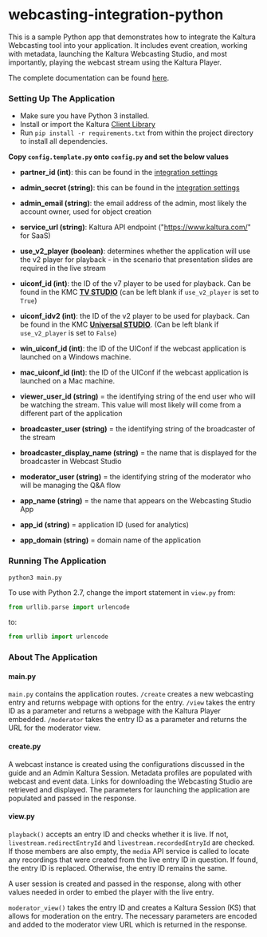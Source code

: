 # webcasting-integration-python

This is a sample Python app that demonstrates how to integrate the Kaltura Webcasting tool into your application. It includes event creation, working with metadata, launching the Kaltura Webcasting Studio, and most importantly, playing the webcast stream using the Kaltura Player. 

The complete documentation can be found [here](https://github.com/kaltura-vpaas/webcasting-integration).

### Setting Up The Application 

- Make sure you have Python 3 installed. 
- Install or import the Kaltura [Client Library](https://developer.kaltura.com/api-docs/Client_Libraries)
- Run `pip install -r requirements.txt` from within the project directory to install all dependencies. 

**Copy `config.template.py` onto `config.py` and set the below values**

- **partner_id (int)**: this can be found in the [integration settings](https://kmc.kaltura.com/index.php/kmcng/login)
- **admin_secret (string)**: this can be found in the [integration settings](https://kmc.kaltura.com/index.php/kmcng/login)
- **admin_email (string)**: the email address of the admin, most likely the account owner, used for object creation
- **service_url (string)**: Kaltura API endpoint ("https://www.kaltura.com/" for SaaS)
- **use_v2_player (boolean)**: determines whether the application will use the v2 player for playback - in the scenario that presentation slides are required in the live stream
- **uiconf_id (int)**: the ID of the v7 player to be used for playback. Can be found in the KMC [**TV STUDIO**](https://kmc.kaltura.com/index.php/kmcng/studio/v3) (can be left blank if `use_v2_player` is set to `True`)
- **uiconf_idv2 (int)**: the ID of the v2 player to be used for playback. Can be found in the KMC [**Universal STUDIO**](https://kmc.kaltura.com/index.php/kmcng/studio/v2). (Can be left blank if `use_v2_player` is set to `False`)
- **win_uiconf_id (int)**: the ID of the UIConf if the webcast application is launched on a Windows machine.
- **mac_uiconf_id (int)**: the ID of the UIConf if the webcast application is launched on a Mac machine.

- **viewer_user_id (string)** = the identifying string of the end user who will be watching the stream. This value will most likely will come from a different part of the application
- **broadcaster_user (string)** = the identifying string of the broadcaster of the stream
- **broadcaster_display_name (string)** = the name that is displayed for the broadcaster in Webcast Studio
- **moderator_user (string)** = the identifying string of the moderator who will be managing the Q&A flow

- **app_name (string)** = the name that appears on the Webcasting Studio App
- **app_id (string)** = application ID (used for analytics)
- **app_domain (string)** = domain name of the application

### Running The Application

`python3 main.py`

To use with Python 2.7, change the import statement in `view.py` from:

```python
from urllib.parse import urlencode
```

to:

```python
from urllib import urlencode
```


### About The Application 

#### main.py 

`main.py` contains the application routes. `/create` creates a new webcasting entry and returns webpage with options for the entry. `/view` takes the entry ID as a parameter and returns a webpage with the Kaltura Player embedded. `/moderator` takes the entry ID as a parameter and returns the URL for the moderator view. 

#### create.py 

A webcast instance is created using the configurations discussed in the guide and an Admin Kaltura Session. Metadata profiles are populated with webcast and event data. Links for downloading the Webcasting Studio are retrieved and displayed. The parameters for launching the application are populated and passed in the response. 

#### view.py 

`playback()` accepts an entry ID and checks whether it is live. If not, `livestream.redirectEntryId` and `livestream.recordedEntryId` are checked. If those members are also empty, the `media` API service is called to locate any recordings that were created from the live entry ID in question. If found, the entry ID is replaced. Otherwise, the entry ID remains the same. 

A user session is created and passed in the response, along with other values needed in order to embed the player with the live entry. 

`moderator_view()` takes the entry ID and creates a Kaltura Session (KS) that allows for moderation on the entry. The necessary parameters are encoded and added to the moderator view URL which is returned in the response. 
